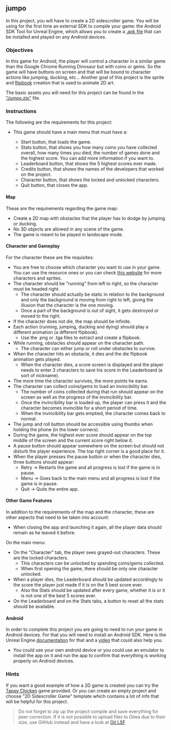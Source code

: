 ## jumpo

In this project, you will have to create a 2D sidescroller game. You will be using for the first time an external SDK to compile your game: the Android SDK Tool for Unreal Engine, which allows you to create a [.apk file](https://fileinfo.com/extension/apk) that can be installed and played on any Android devices.

### Objectives

In this game for Android, the player will control a character in a similar game than the Google Chrome Running Dinosaur but with coins or gems. So the game will have buttons on screen and that will be bound to character actions like jumping, ducking, etc... Another goal of this project is the sprite and [flipbook](https://docs.unrealengine.com/en-US/AnimatingObjects/Paper2D/Flipbooks/index.html) creation that is used to animate 2D art.

The basic assets you will need for this project can be found in the ["Jumpo.zip"](https://assets.01-edu.org/Unreal-Engine-Projects/Jumpo/Jumpo.zip) file.

### Instructions

The following are the requirements for this project:

- This game should have a main menu that must have a:

  - Start button, that loads the game.
  - Stats button, that shows you how many coins you have collected overall, how many times you died, the number of games done and the highest score. You can add more information if you want to.
  - Leaderboard button, that shows the 5 highest scores ever made.
  - Credits button, that shows the names of the developers that worked on the project.
  - Character button, that shows the locked and unlocked characters.
  - Quit button, that closes the app.

#### Map

These are the requirements regarding the game map:

- Create a 2D map with obstacles that the player has to dodge by jumping or ducking.
- No 3D objects are allowed in any scene of the game.
- The game is meant to be played in landscape mode.

#### Character and Gameplay

For the character these are the requisites:

- You are free to choose which character you want to use in your game. You can use the resource ones or you can check [this website](https://www.spriters-resource.com/) for more characters and sprites.
- The character should be "running" from left to right, so the character must be headed right.
  - The character should actually be static in relation to the background and only the background is moving from right to left, giving the illusion that the character is the one moving.
  - Once a part of the background is out of sight, it gets destroyed or moved to the right.
- If the character does not die, the map should be infinite.
- Each action (running, jumping, ducking and dying) should play a different animation (a different flipbook).
  - Use the .png or .tga files to extract and create a flipbook.
- While running, obstacles should appear on the character path.
  - The character can either jump or roll under obstacles to survive.
- When the character hits an obstacle, it dies and the die flipbook animation gets played.
  - When the character dies, a score screen is displayed and the player needs to enter 3 characters to save his score in the Leaderboard (a sort of nickname).
- The more time the character survives, the more points he earns.
- The character can collect coins/gems to load an invincibility bar.
  - The number of coins collected during that run should appear on the screen as well as the progress of the invincibility bar.
  - Once the invincibility bar is loaded up, the player can press it and the character becomes invincible for a short period of time.
  - When the invincibility bar gets emptied, the character comes back to normal.
- The jump and roll button should be accessible using thumbs when holding the phone (in the lower corners).
- During the game, the highest ever score should appear on the top middle of the screen and the current score right below it.
- A pause button should appear somewhere on the screen but should not disturb the player experience. The top right corner is a good place for it.
- When the player presses the pause button or when the character dies, three buttons should appear:
  - Retry -> Restarts the game and all progress is lost if the game is in pause.
  - Menu -> Goes back to the main menu and all progress is lost if the game is in pause.
  - Quit -> Quits the entire app.

#### Other Game Features

In addition to the requirements of the map and the character, these are other aspects that need to be taken into account:

- When closing the app and launching it again, all the player data should remain as he leaved it before.

On the main menu:

- On the "Character" tab, the player sees grayed-out characters. These are the locked characters.
  - This characters can be unlocked by spending coins/gems collected.
  - When first opening the game, there should be only one character unlocked.
- When a player dies, the Leaderboard should be updated accordingly to the score the player just made if it is on the 5 best score ever.
  - Also the Stats should be updated after every game, whether it is or it is not one of the best 5 scores ever.
- On the Leaderboard and on the Stats tabs, a button to reset all the stats should be available.

#### Android

In order to complete this project you are going to need to run your game in Android devices. For that you will need to install an Android SDK. Here is the Unreal Engine [documentation](https://docs.unrealengine.com/en-US/SharingAndReleasing/Mobile/Android/Setup/AndroidStudio/index.html) for that and a [video](https://www.youtube.com/watch?v=q-mAEnqZb0M) that could also help you.

- You could use your own android device or you could use an emulator to install the app on it and run the app to confirm that everything is working properly on Android devices.

### Hints

If you want a good example of how a 2D game is created you can try the [Tappy Chicken](https://assets.01-edu.org/Unreal-Engine-Projects/Jumpo/TappyChicken.zip) game provided. Or you can create an empty project and choose "2D Sidescroller Game" template which contains a lot of info that will be helpful for this project.

> Do not forget to zip up the project compile and save everything for peer correction.
> If it is not possible to upload files to Gitea due to their size, use GitHub instead and have a look at [Git LSF](https://docs.github.com/en/repositories/working-with-files/managing-large-files/about-large-files-on-github)
